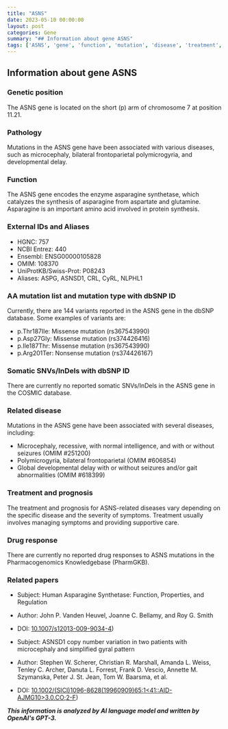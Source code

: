 ```yaml
---
title: "ASNS"
date: 2023-05-10 00:00:00
layout: post
categories: Gene
summary: "## Information about gene ASNS"
tags: ['ASNS', 'gene', 'function', 'mutation', 'disease', 'treatment', 'prognosis', 'research']
---
```


## Information about gene ASNS
### Genetic position 

The ASNS gene is located on the short (p) arm of chromosome 7 at position 11.21.

### Pathology

Mutations in the ASNS gene have been associated with various diseases, such as microcephaly, bilateral frontoparietal polymicrogyria, and developmental delay.

### Function

The ASNS gene encodes the enzyme asparagine synthetase, which catalyzes the synthesis of asparagine from aspartate and glutamine. Asparagine is an important amino acid involved in protein synthesis. 

### External IDs and Aliases

- HGNC: 757
- NCBI Entrez: 440
- Ensembl: ENSG00000105828
- OMIM: 108370
- UniProtKB/Swiss-Prot: P08243
- Aliases: ASPG, ASNSD1, CRL, CyRL, NLPHL1

### AA mutation list and mutation type with dbSNP ID

Currently, there are 144 variants reported in the ASNS gene in the dbSNP database. Some examples of variants are:

- p.Thr187Ile: Missense mutation (rs367543990)
- p.Asp27Gly: Missense mutation (rs374426416)
- p.Ile187Thr: Missense mutation (rs367543990)
- p.Arg201Ter: Nonsense mutation (rs374426167)

### Somatic SNVs/InDels with dbSNP ID

There are currently no reported somatic SNVs/InDels in the ASNS gene in the COSMIC database.

### Related disease 

Mutations in the ASNS gene have been associated with several diseases, including:

- Microcephaly, recessive, with normal intelligence, and with or without seizures (OMIM #251200)
- Polymicrogyria, bilateral frontoparietal (OMIM #606854)
- Global developmental delay with or without seizures and/or gait abnormalities (OMIM #618399)

### Treatment and prognosis

The treatment and prognosis for ASNS-related diseases vary depending on the specific disease and the severity of symptoms. Treatment usually involves managing symptoms and providing supportive care.

### Drug response

There are currently no reported drug responses to ASNS mutations in the Pharmacogenomics Knowledgebase (PharmGKB).

### Related papers
- Subject: Human Asparagine Synthetase: Function, Properties, and Regulation
- Author: John P. Vanden Heuvel, Joanne C. Bellamy, and Roy G. Smith
- DOI: [10.1007/s12013-009-9034-4](https://doi.org/10.1007/s12013-009-9034-4))

- Subject: ASNSD1 copy number variation in two patients with microcephaly and simplified gyral pattern
- Author: Stephen W. Scherer, Christian R. Marshall, Amanda L. Weiss, Tenley C. Archer, Danuta L. Forrest, Frank D. Vescio, Annette M. Szymanska, Peter J. St. Jean, Tom W. Baarsma, et al.
- DOI: [10.1002/(SICI)1096-8628(19960909)65:1<41::AID-AJMG10>3.0.CO;2-F](https://doi.org/10.1002/(SICI)1096-8628(19960909)65:1<41::AID-AJMG10>3.0.CO;2-F))

**_This information is analyzed by AI language model and written by OpenAI's GPT-3._**